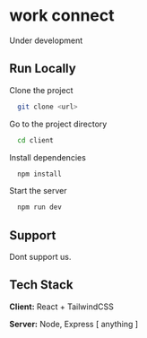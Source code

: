 
# work connect

Under development


## Run Locally

Clone the project

```bash
  git clone <url>
```

Go to the project directory

```bash
  cd client
```

Install dependencies

```bash
  npm install
```

Start the server

```bash
  npm run dev
```


## Support

Dont support us.


## Tech Stack

**Client:** React + TailwindCSS

**Server:** Node, Express [ anything ]

